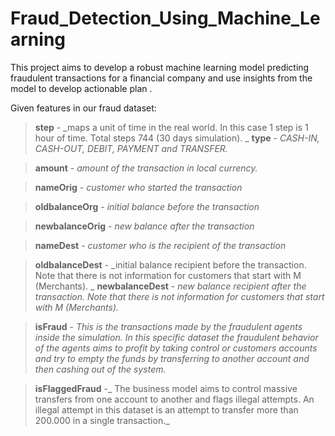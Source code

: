 # Fraud_Detection_Using_Machine_Learning
This project aims to develop a robust machine learning model predicting fraudulent transactions for a financial company and use insights from the model to develop actionable plan .

Given features in our fraud dataset:

> **step** - _maps a unit of time in the real world. In this case 1 step is 1 hour of time. Total steps 744 (30 days simulation).
_
> **type** - _CASH-IN, CASH-OUT, DEBIT, PAYMENT and TRANSFER._

> **amount** - _amount of the transaction in local currency._

> **nameOrig** - _customer who started the transaction_

> **oldbalanceOrg** - _initial balance before the transaction_

> **newbalanceOrig** - _new balance after the transaction_

> **nameDest** - _customer who is the recipient of the transaction_

> **oldbalanceDest** - _initial balance recipient before the transaction. Note that there is not information for customers that start with M (Merchants).
_
> **newbalanceDest** - _new balance recipient after the transaction. Note that there is not information for customers that start with M (Merchants)._

> **isFraud** - _This is the transactions made by the fraudulent agents inside the simulation. In this specific dataset the fraudulent behavior of the agents aims to profit by taking control or customers accounts and try to empty the funds by transferring to another account and then cashing out of the system._

> **isFlaggedFraud** -_ The business model aims to control massive transfers from one account to another and flags illegal attempts. An illegal attempt in this dataset is an attempt to transfer more than 200.000 in a single transaction._
